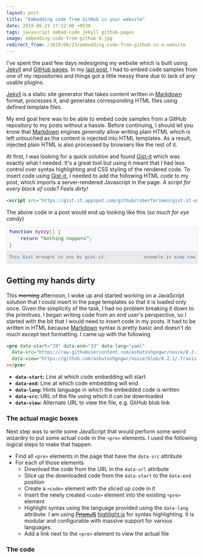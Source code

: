 ```yaml
---
layout: post
title: "Embedding code from GitHub in your website"
date: 2019-06-23 17:12:00 +0530
tags: javascript embed-code jekyll github-pages
image: embedding-code-from-github-0.jpg
redirect_from: /2019/06/23/embedding-code-from-github-in-a-website
---
```


I've spent the past few days redesigning my website which is built using
[Jekyll][jekyll] and [GitHub pages][github-pages]. In my [last post][last-post],
I had to embed code samples from one of my repositories and things got a little
messy there due to lack of any usable plugins.

[Jekyll][jekyll] is a static site generator that takes content written in
[Markdown][markdown] format, processes it, and generates corresponding HTML
files using defined template files.

My end goal here was to be able to embed code samples from a GitHub
repository to my posts without a hassle. Before continuing, I should let you
know that [Markdown][markdown] engines _generally_ allow writing plain HTML
which is left untouched as the content is injected into HTML templates. As a
result, injected plain HTML is also processed by browsers like the rest of it.

At first, I was looking for a quick solution and found [Gist-it][gist-it] which
was exactly what I needed. It's a great tool but using it meant that I had less
control over syntax highlighting and CSS styling of the rendered code. To insert
code using [Gist-it][gist-it], I needed to add the following HTML code to my
post, which imports a server-rendered Javascript in the page. _A script for
every block of code? Feels dirty!_

```html
<script src="https://gist-it.appspot.com/github/robertkrimen/gist-it-example/blob/master/example.js"></script>
```

The above code in a post would end up looking like this (_so much for eye
candy_)

![gist-it preview](/assets/posts/img/embedding-code-from-github-1.jpg)

## Getting my hands dirty

This ~~morning~~ afternoon, I woke up and started working on a JavaScript
solution that I could insert in the page templates so that it is loaded only
once. Given the simplicity of the task, I had no problem breaking it down to the
primitives. I began writing code from an end user's perspective, so I started
with the bit that I would need to insert code in my posts. It had to be written
in HTML because [Markdown][markdown] syntax is pretty basic and doesn't do much
except text formatting. I came up with the following

```html
<pre data-start="29" data-end="33" data-lang="yaml"
  data-src="https://raw.githubusercontent.com/ashutoshgngwr/noice/0.2.1/.travis.yml"
  data-view="https://github.com/ashutoshgngwr/noice/blob/0.2.1/.travis.yml#L29-L33"
></pre>
```

- **`data-start`:** Line at which code embedding will start
- **`data-end`:** Line at which code embedding will end
- **`data-lang`:** Hints language in which the embedded code is written
- **`data-src`:** URL of the file using which it can be downloaded
- **`data-view`:** Alternate URL to view the file, e.g. GitHub blob link

### The actual magic boxes

Next step was to write some JavaScript that would perform some weird wizardry to
put some actual code in the `<pre>` elements. I used the following logical steps
to make that happen.

- Find all `<pre>` elements in the page that have the `data-src` attribute
- For each of those elements
  - Download the code from the URL in the `data-url` attribute
  - Slice up the downloaded code from the `data-start` to the `data-end` position
  - Create a `<code>` element with the sliced up code in it
  - Insert the newly created `<code>` element into the existing `<pre>` element
  - Highlight syntax using the language provided using the `data-lang`
    attribute. I am using ~~[PrismJS][prismjs]~~ [highlight.js][hljs] for syntax
    highlighting. It is modular and configurable with massive support for
    various languages.
  - Add a link next to the `<pre>` element to view the actual file

### The code

<pre data-start="190" data-end="217" data-lang="javascript"
  data-src="https://raw.githubusercontent.com/ashutoshgngwr/ashutoshgngwr.github.io/edeeb73916d5332a930b3314d727cd389ef5e958/_includes/scripts.html"
  data-view="https://github.com/ashutoshgngwr/ashutoshgngwr.github.io/blob/edeeb73916d5332a930b3314d727cd389ef5e958/_includes/scripts.html#L190-L217"
></pre>

<pre data-start="150" data-end="158" data-lang="javascript"
  data-src="https://raw.githubusercontent.com/ashutoshgngwr/ashutoshgngwr.github.io/edeeb73916d5332a930b3314d727cd389ef5e958/_includes/scripts.html"
  data-view="https://github.com/ashutoshgngwr/ashutoshgngwr.github.io/blob/edeeb73916d5332a930b3314d727cd389ef5e958/_includes/scripts.html#L150-L158"
></pre>

<pre data-start="128" data-end="148" data-lang="javascript"
  data-src="https://raw.githubusercontent.com/ashutoshgngwr/ashutoshgngwr.github.io/edeeb73916d5332a930b3314d727cd389ef5e958/_includes/scripts.html"
  data-view="https://github.com/ashutoshgngwr/ashutoshgngwr.github.io/blob/edeeb73916d5332a930b3314d727cd389ef5e958/_includes/scripts.html#L128-L148"
></pre>

<pre data-start="160" data-end="169" data-lang="javascript"
  data-src="https://raw.githubusercontent.com/ashutoshgngwr/ashutoshgngwr.github.io/edeeb73916d5332a930b3314d727cd389ef5e958/_includes/scripts.html"
  data-view="https://github.com/ashutoshgngwr/ashutoshgngwr.github.io/blob/edeeb73916d5332a930b3314d727cd389ef5e958/_includes/scripts.html#L160-169"
></pre>

[jekyll]: https://jekyllrb.com/
[github-pages]: https://pages.github.com/
[last-post]: /2019/06/21/continuos-integration-and-delivery-for-android-apps
[markdown]: https://en.wikipedia.org/wiki/Markdown
[gist-it]: https://gist-it.appspot.com/
[prismjs]: http://prismjs.com/
[hljs]: https://highlightjs.org/
